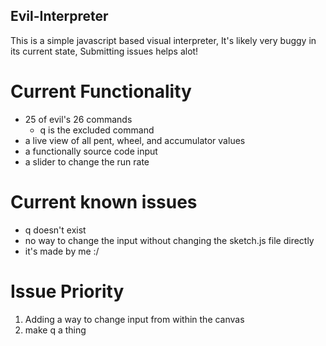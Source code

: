 ## Evil-Interpreter
This is a simple javascript based visual interpreter, It's likely very buggy in its current state, Submitting issues helps alot!

# Current Functionality
* 25 of evil's 26 commands
  * q is the excluded command
* a live view of all pent, wheel, and accumulator values
* a functionally source code input
* a slider to change the run rate

# Current known issues
* q doesn't exist
* no way to change the input without changing the sketch.js file directly
* it's made by me :/

# Issue Priority 
1. Adding a way to change input from within the canvas
1. make q a thing
